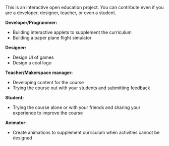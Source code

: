 This is an interactive open education project. You can contribute even if you are a developer, designer, teacher, or even a student. 


**Developer/Programmer:** 
- Building interactive applets to supplement the curriculum
- Building a paper plane flight simulator

**Designer:** 
- Design UI of games
- Design a cool logo

**Teacher/Makerspace manager:** 
- Developing content for the course
- Trying the course out with your students and submitting feedback

**Student:**
- Trying the course alone or with your friends and sharing your experience to improve the course 

**Animator:** 
- Create animations to supplement curriculum when activities cannot be designed
